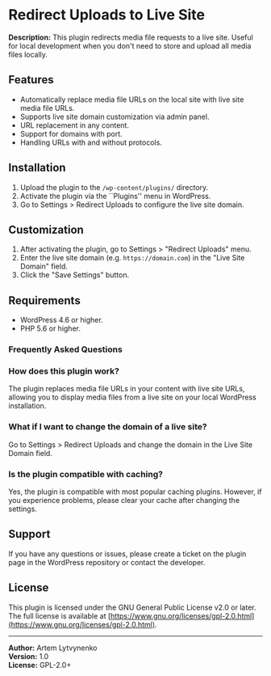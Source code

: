 # Redirect Uploads to Live Site

**Description:**
This plugin redirects media file requests to a live site. Useful for local development when you don't need to store and upload all media files locally.

## Features
- Automatically replace media file URLs on the local site with live site media file URLs.
- Supports live site domain customization via admin panel.
- URL replacement in any content.
- Support for domains with port.
- Handling URLs with and without protocols.

## Installation
1. Upload the plugin to the `/wp-content/plugins/` directory.
2. Activate the plugin via the ``Plugins'' menu in WordPress.
3. Go to Settings > Redirect Uploads to configure the live site domain.

## Customization
1. After activating the plugin, go to Settings > "Redirect Uploads" menu.
2. Enter the live site domain (e.g. `https://domain.com`) in the "Live Site Domain" field.
3. Click the "Save Settings" button.

## Requirements
- WordPress 4.6 or higher.
- PHP 5.6 or higher.

### Frequently Asked Questions

### How does this plugin work?
The plugin replaces media file URLs in your content with live site URLs, allowing you to display media files from a live site on your local WordPress installation.

### What if I want to change the domain of a live site?
Go to Settings > Redirect Uploads and change the domain in the Live Site Domain field.

### Is the plugin compatible with caching?
Yes, the plugin is compatible with most popular caching plugins. However, if you experience problems, please clear your cache after changing the settings.

## Support
If you have any questions or issues, please create a ticket on the plugin page in the WordPress repository or contact the developer.

## License

This plugin is licensed under the GNU General Public License v2.0 or later. The full license is available at [https://www.gnu.org/licenses/gpl-2.0.html](https://www.gnu.org/licenses/gpl-2.0.html).

---

**Author:** Artem Lytvynenko  
**Version:** 1.0  
**License:** GPL-2.0+
